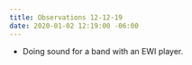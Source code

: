 ```yaml
---
title: Observations 12-12-19
date: 2020-01-02 12:19:00 -06:00
---
```


- Doing sound for a band with an EWI player.
